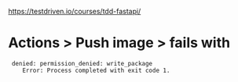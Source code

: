 https://testdriven.io/courses/tdd-fastapi/

###  

Actions > Push image > fails with 
=====
     denied: permission_denied: write_package
        Error: Process completed with exit code 1.